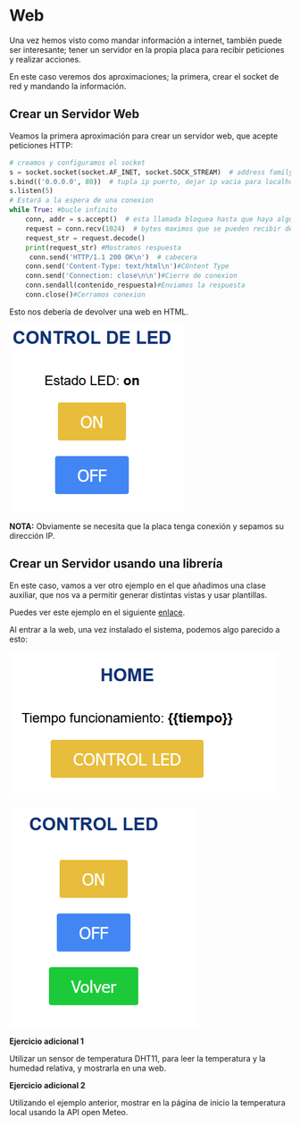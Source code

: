 # Web

Una vez hemos visto como mandar información a internet, también puede ser interesante; tener un servidor en la propia placa para recibir peticiones y realizar acciones.

En este caso veremos dos aproximaciones; la primera, crear el socket de red y mandando la información.

## Crear un Servidor Web

Veamos la primera aproximación para crear un servidor web, que acepte peticiones HTTP:

```python
# creamos y configuramos el socket
s = socket.socket(socket.AF_INET, socket.SOCK_STREAM)  # address family (ip4), socket type (TCP)
s.bind(('0.0.0.0', 80))  # tupla ip puerto, dejar ip vacia para localhost
s.listen(5)
# Estará a la espera de una conexion
while True: #bucle infinito
    conn, addr = s.accept()  # esta llamada bloquea hasta que haya alguna conexion entrante
    request = conn.recv(1024)  # bytes maximos que se pueden recibir de cada vez
    request_str = request.decode()
    print(request_str) #Mostramos respuesta
     conn.send('HTTP/1.1 200 OK\n')  # cabecera
    conn.send('Content-Type: text/html\n')#COntent Type
    conn.send('Connection: close\n\n')#Cierre de conexion
    conn.sendall(contenido_respuesta)#Enviamos la respuesta
    conn.close()#Cerramos conexion
```

Esto nos debería de devolver una web en HTML.

![web](imgs/web1.png)

**NOTA:** Obviamente se necesita que la placa tenga conexión y sepamos su dirección IP.

## Crear un Servidor usando una librería

En este caso, vamos a ver otro ejemplo en el que añadimos una clase auxiliar, que nos va a permitir generar distintas vistas y usar plantillas.

Puedes ver este ejemplo en el siguiente [enlace](B02_libreria_web/).

Al entrar a la web, una vez instalado el sistema, podemos algo parecido a esto:

![web2](imgs/web2.png)

![web3](imgs/web3.png)

**Ejercicio adicional 1**

Utilizar un sensor de temperatura DHT11, para leer la temperatura y la humedad relativa, y mostrarla en una web.

**Ejercicio adicional 2**

Utilizando el ejemplo anterior, mostrar en la página de inicio la temperatura local usando la API open Meteo.
